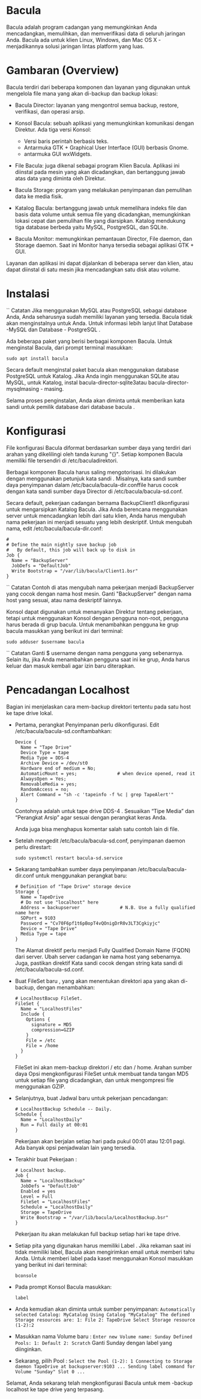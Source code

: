 # Bacula
Bacula adalah program cadangan yang memungkinkan Anda mencadangkan, memulihkan, dan memverifikasi data di seluruh jaringan Anda. Bacula ada untuk klien Linux, Windows, dan Mac OS X - menjadikannya solusi jaringan lintas platform yang luas.

# Gambaran (Overview)

Bacula terdiri dari beberapa komponen dan layanan yang digunakan untuk mengelola file mana yang akan di-backup dan backup lokasi:

  - Bacula Director: layanan yang mengontrol semua backup, restore, verifikasi, dan operasi arsip.
  - Konsol Bacula: sebuah aplikasi yang memungkinkan komunikasi dengan Direktur. Ada tiga versi Konsol:
    - Versi baris perintah berbasis teks.
    - Antarmuka GTK + Graphical User Interface (GUI) berbasis Gnome. 
    - antarmuka GUI wxWidgets.

  - File Bacula: juga dikenal sebagai program Klien Bacula. Aplikasi ini diinstal pada mesin yang akan dicadangkan, dan bertanggung jawab atas data yang diminta oleh Direktur.
  - Bacula Storage: program yang melakukan penyimpanan dan pemulihan data ke media fisik.
  - Katalog Bacula: bertanggung jawab untuk memelihara indeks file dan basis data volume untuk semua file yang dicadangkan, memungkinkan lokasi cepat dan pemulihan file yang diarsipkan. Katalog mendukung tiga database berbeda yaitu MySQL, PostgreSQL, dan SQLite.
  - Bacula Monitor: memungkinkan pemantauan Director, File daemon, dan Storage daemon. Saat ini Monitor hanya tersedia sebagai aplikasi GTK + GUI.

Layanan dan aplikasi ini dapat dijalankan di beberapa server dan klien, atau dapat diinstal di satu mesin jika mencadangkan satu disk atau volume.

# Instalasi
``
Catatan
Jika menggunakan MySQL atau PostgreSQL sebagai database Anda, Anda seharusnya sudah memiliki layanan yang tersedia. Bacula tidak akan menginstalnya untuk Anda. Untuk informasi lebih lanjut lihat Database -MySQL dan Database - PostgreSQL .

Ada beberapa paket yang berisi berbagai komponen Bacula. Untuk menginstal Bacula, dari prompt terminal masukkan:
```
sudo apt install bacula
```
Secara default menginstal paket bacula akan menggunakan database PostgreSQL untuk Katalog. Jika Anda ingin menggunakan SQLite atau MySQL, untuk Katalog, instal bacula-director-sqlite3atau bacula-director-mysqlmasing - masing.

Selama proses penginstalan, Anda akan diminta untuk memberikan kata sandi untuk pemilik database dari database bacula .

# Konfigurasi
File konfigurasi Bacula diformat berdasarkan sumber daya yang terdiri dari arahan yang dikelilingi oleh tanda kurung "{}". Setiap komponen Bacula memiliki file tersendiri di /etc/baculadirektori.

Berbagai komponen Bacula harus saling mengotorisasi. Ini dilakukan dengan menggunakan petunjuk kata sandi . Misalnya, kata sandi sumber daya penyimpanan dalam /etc/bacula/bacula-dir.conffile harus cocok dengan kata sandi sumber daya Director di /etc/bacula/bacula-sd.conf.

Secara default, pekerjaan cadangan bernama BackupClient1 dikonfigurasi untuk mengarsipkan Katalog Bacula. Jika Anda berencana menggunakan server untuk mencadangkan lebih dari satu klien, Anda harus mengubah nama pekerjaan ini menjadi sesuatu yang lebih deskriptif. Untuk mengubah nama, edit /etc/bacula/bacula-dir.conf:
```
#
# Define the main nightly save backup job
#   By default, this job will back up to disk in 
Job {
  Name = "BackupServer"
  JobDefs = "DefaultJob"
  Write Bootstrap = "/var/lib/bacula/Client1.bsr"
}
```
``
Catatan
Contoh di atas mengubah nama pekerjaan menjadi BackupServer yang cocok dengan nama host mesin. Ganti "BackupServer" dengan nama host yang sesuai, atau nama deskriptif lainnya.

Konsol dapat digunakan untuk menanyakan Direktur tentang pekerjaan, tetapi untuk menggunakan Konsol dengan pengguna non-root, pengguna harus berada di grup bacula. Untuk menambahkan pengguna ke grup bacula masukkan yang berikut ini dari terminal:
```
sudo adduser $username bacula
```
``
Catatan
Ganti $ username dengan nama pengguna yang sebenarnya. Selain itu, jika Anda menambahkan pengguna saat ini ke grup, Anda harus keluar dan masuk kembali agar izin baru diterapkan.

# Pencadangan Localhost 
Bagian ini menjelaskan cara mem-backup direktori tertentu pada satu host ke tape drive lokal.

  - Pertama, perangkat Penyimpanan perlu dikonfigurasi. Edit /etc/bacula/bacula-sd.conftambahkan:
    ```
    Device {
      Name = "Tape Drive"
      Device Type = tape
      Media Type = DDS-4
      Archive Device = /dev/st0
      Hardware end of medium = No;
      AutomaticMount = yes;               # when device opened, read it
      AlwaysOpen = Yes;
      RemovableMedia = yes;
      RandomAccess = no;
      Alert Command = "sh -c 'tapeinfo -f %c | grep TapeAlert'"
    }
    ```
    Contohnya adalah untuk tape drive DDS-4 . Sesuaikan “Tipe Media” dan “Perangkat Arsip” agar sesuai dengan perangkat keras Anda.

    Anda juga bisa menghapus komentar salah satu contoh lain di file.

  - Setelah mengedit /etc/bacula/bacula-sd.conf, penyimpanan daemon perlu direstart:
    ```
    sudo systemctl restart bacula-sd.service
    ```
  - Sekarang tambahkan sumber daya penyimpanan /etc/bacula/bacula-dir.conf untuk menggunakan perangkat baru:
    ```
    # Definition of "Tape Drive" storage device
    Storage {
      Name = TapeDrive
      # Do not use "localhost" here    
      Address = backupserver               # N.B. Use a fully qualified name here
      SDPort = 9103
      Password = "Cv70F6pf1t6pBopT4vQOnigDrR0v3LT3Cgkiyjc"
      Device = "Tape Drive"
      Media Type = tape
    }
    ```
      The Alamat direktif perlu menjadi Fully Qualified Domain Name (FQDN) dari server. Ubah server cadangan ke nama host yang sebenarnya.
      Juga, pastikan direktif Kata sandi cocok dengan string kata sandi di /etc/bacula/bacula-sd.conf.

  - Buat FileSet baru , yang akan menentukan direktori apa yang akan di-backup, dengan menambahkan:
      ```
      # LocalhostBacup FileSet.
      FileSet {
        Name = "LocalhostFiles"
        Include {
          Options {
            signature = MD5
            compression=GZIP
          }
          File = /etc
          File = /home
        }
      }
      ```
      FileSet ini akan mem-backup direktori / etc dan / home. Arahan sumber daya Opsi mengkonfigurasi FileSet untuk membuat tanda tangan MD5 untuk setiap file yang dicadangkan, dan untuk mengompresi file menggunakan GZIP.

  - Selanjutnya, buat Jadwal baru untuk pekerjaan pencadangan:
      ```
      # LocalhostBackup Schedule -- Daily.
      Schedule {
        Name = "LocalhostDaily"
        Run = Full daily at 00:01
      }
      ```
      Pekerjaan akan berjalan setiap hari pada pukul 00:01 atau 12:01 pagi. Ada banyak opsi penjadwalan lain yang tersedia.

  - Terakhir buat Pekerjaan :
    ```
    # Localhost backup.
    Job {
      Name = "LocalhostBackup"
      JobDefs = "DefaultJob"
      Enabled = yes
      Level = Full
      FileSet = "LocalhostFiles"
      Schedule = "LocalhostDaily"
      Storage = TapeDrive
      Write Bootstrap = "/var/lib/bacula/LocalhostBackup.bsr"
    }
    ```
    Pekerjaan itu akan melakukan full backup setiap hari ke tape drive.

  - Setiap pita yang digunakan harus memiliki Label . Jika rekaman saat ini tidak memiliki label, Bacula akan mengirimkan email untuk memberi tahu Anda. Untuk memberi label pada kaset menggunakan Konsol masukkan yang berikut ini dari terminal:
    ```
    bconsole
    ```
  - Pada prompt Konsol Bacula masukkan:
    ```
    label
    ```

  - Anda kemudian akan diminta untuk sumber penyimpanan:
  ``
    Automatically selected Catalog: MyCatalog
    Using Catalog "MyCatalog"
    The defined Storage resources are:
         1: File
         2: TapeDrive
    Select Storage resource (1-2):2
  ``
  - Masukkan nama Volume baru :
  ``
    Enter new Volume name: Sunday
    Defined Pools:
         1: Default
         2: Scratch
  ``
  Ganti Sunday dengan label yang diinginkan.

  - Sekarang, pilih Pool :
  ``
  Select the Pool (1-2): 1
  Connecting to Storage daemon TapeDrive at backupserver:9103 ...
  Sending label command for Volume "Sunday" Slot 0 ...
  ``

Selamat, Anda sekarang telah mengkonfigurasi Bacula untuk mem -backup localhost ke tape drive yang terpasang.